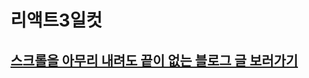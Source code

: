 # 리액트3일컷
<h2><a href="https://chamroro.tistory.com/entry/REACT-ReactJS%EB%A1%9C-%EC%98%81%ED%99%94-%EC%9B%B9-%EC%84%9C%EB%B9%84%EC%8A%A4-%EB%A7%8C%EB%93%A4%EA%B8%B0">스크롤을 아무리 내려도 끝이 없는 블로그 글 보러가기</h2>
